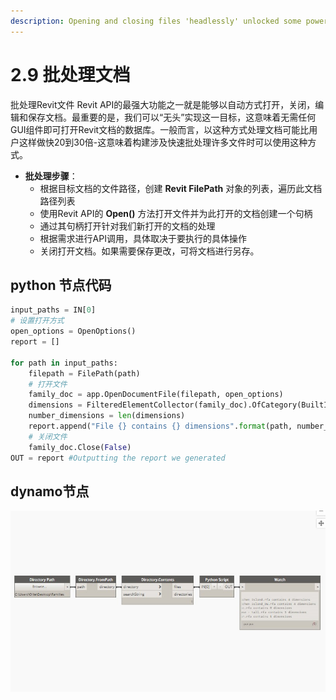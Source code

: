 ```yaml
---
description: Opening and closing files 'headlessly' unlocked some powerful workflows
---
```


# 2.9 批处理文档

批处理Revit文件 Revit API的最强大功能之一就是能够以自动方式打开，关闭，编辑和保存文档。最重要的是，我们可以“无头”实现这一目标，这意味着无需任何GUI组件即可打开Revit文档的数据库。一般而言，以这种方式处理文档可能比用户这样做快20到30倍-这意味着构建涉及快速批处理许多文件时可以使用这种方式。

* **批处理步骤**：
  * 根据目标文档的文件路径，创建 **Revit FilePath** 对象的列表，遍历此文档路径列表
  * 使用Revit API的 **Open()** 方法打开文件并为此打开的文档创建一个句柄
  * 通过其句柄打开针对我们新打开的文档的处理
  * 根据需求进行API调用，具体取决于要执行的具体操作
  * 关闭打开文档。如果需要保存更改，可将文档进行另存。

## python 节点代码

```python
input_paths = IN[0]
# 设置打开方式
open_options = OpenOptions()
report = []

for path in input_paths:
    filepath = FilePath(path)
    # 打开文件
    family_doc = app.OpenDocumentFile(filepath, open_options)
    dimensions = FilteredElementCollector(family_doc).OfCategory(BuiltInCategory.OST_Dimensions).WhereElementIsNotElementType().ToElements()
    number_dimensions = len(dimensions)
    report.append("File {} contains {} dimensions".format(path, number_dimensions))
    # 关闭文件
    family_doc.Close(False)
OUT = report #Outputting the report we generated
```

## dynamo节点

![example](../.gitbook/4.8file.jpg)
